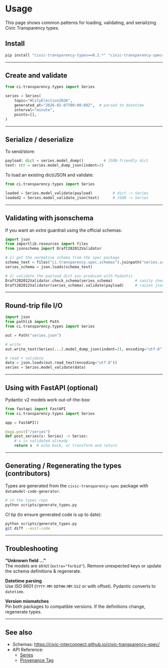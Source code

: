 # Usage

This page shows common patterns for loading, validating, and serializing Civic Transparency types.

## Install

```bash
pip install "civic-transparency-types==0.2.*" "civic-transparency-spec==0.2.*"
```

---

## Create and validate

```python
from ci.transparency.types import Series

series = Series(
    topic="#CityElection2026",
    generated_at="2026-02-07T00:00:00Z",  # parsed to datetime
    interval="minute",
    points=[],
)
```

---

## Serialize / deserialize

To send/store:

```python
payload: dict = series.model_dump()         # JSON-friendly dict
text: str = series.model_dump_json(indent=2)
```

To load an existing dict/JSON and validate:

```python
from ci.transparency.types import Series

loaded = Series.model_validate(payload)         # dict -> Series
loaded2 = Series.model_validate_json(text)      # JSON -> Series
```

---

## Validating with **jsonschema**

If you want an *extra* guardrail using the official schemas:

```python
import json
from importlib.resources import files
from jsonschema import Draft202012Validator

# 1) get the normative schema from the spec package
schema_text = files("ci.transparency.spec.schemas").joinpath("series.schema.json").read_text("utf-8")
series_schema = json.loads(schema_text)

# 2) validate the payload dict you produced with Pydantic
Draft202012Validator.check_schema(series_schema)          # sanity check the schema itself
Draft202012Validator(series_schema).validate(payload)     # raises jsonschema.ValidationError if invalid
```


---

## Round-trip file I/O

```python
import json
from pathlib import Path
from ci.transparency.types import Series

out = Path("series.json")

# write
out.write_text(Series(...).model_dump_json(indent=2), encoding="utf-8")

# read + validate
data = json.loads(out.read_text(encoding="utf-8"))
series = Series.model_validate(data)
```

---

## Using with FastAPI (optional)

Pydantic v2 models work out-of-the-box:

```python
from fastapi import FastAPI
from ci.transparency.types import Series

app = FastAPI()

@app.post("/series")
def post_series(s: Series) -> Series:
    # s is validated already
    return s  # echo back, or transform and return
```

---

## Generating / Regenerating the types (contributors)

Types are generated from the `civic-transparency-spec` package with `datamodel-code-generator`.

```bash
# in the types repo
python scripts/generate_types.py
```

CI tip (to ensure generated code is up to date):

```bash
python scripts/generate_types.py
git diff --exit-code
```

---

## Troubleshooting

**“Unknown field …”**  
The models are strict (`extra="forbid"`). Remove unexpected keys or update the schema definitions & regenerate.

**Datetime parsing**  
Use ISO 8601 (`YYYY-MM-DDTHH:MM:SSZ` or with offset). Pydantic converts to `datetime`.

**Version mismatches**  
Pin both packages to compatible versions. If the definitions change, regenerate types.

---

## See also

- Schemas: <https://civic-interconnect.github.io/civic-transparency-spec/>
- API Reference:
  - [Series](reference/series.md)
  - [Provenance Tag](reference/provenance_tag.md)
